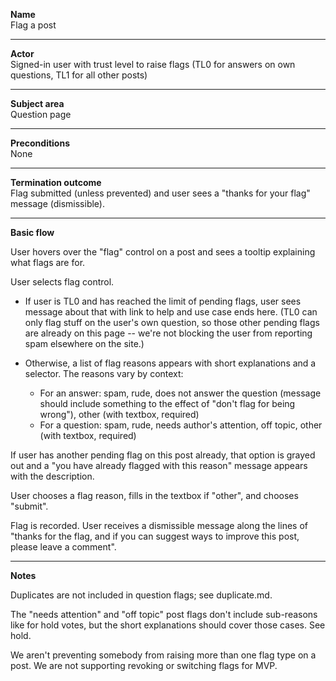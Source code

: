 **Name**  
Flag a post

----

**Actor**  
Signed-in user with trust level to raise flags (TL0 for answers on own questions, TL1 for all other posts)

----

**Subject area**  
Question page

----

**Preconditions**  
None

----

**Termination outcome**  
Flag submitted (unless prevented) and user sees a "thanks for your flag" message (dismissible).

----

**Basic flow**

User hovers over the "flag" control on a post and sees a tooltip explaining what flags are for.

User selects flag control.
  - If user is TL0 and has reached the limit of pending flags, user sees message about that with link to help and use case ends here.  (TL0 can only flag stuff on the user's own question, so those other pending flags are already on this page -- we're not blocking the user from reporting spam elsewhere on the site.)

  - Otherwise, a list of flag reasons appears with short explanations and a selector.  The reasons vary by context:

    - For an answer: spam, rude, does not answer the question (message should include something to the effect of "don't flag for being wrong"), other (with textbox, required)
    - For a question: spam, rude, needs author's attention, off topic, other (with textbox, required)

If user has another pending flag on this post already, that option is grayed out and a "you have already flagged with this reason" message appears with the description.

User chooses a flag reason, fills in the textbox if "other", and chooses "submit".

Flag is recorded.  User receives a dismissible message along the lines of "thanks for the flag, and if you can suggest ways to improve this post, please leave a comment".


----

**Notes**

Duplicates are not included in question flags; see duplicate.md.

The "needs attention" and "off topic" post flags don't include sub-reasons like for hold votes, but the short explanations should cover those cases.  See hold.

We aren't preventing somebody from raising more than one flag type on a post.  We are not supporting revoking or switching flags for MVP.

